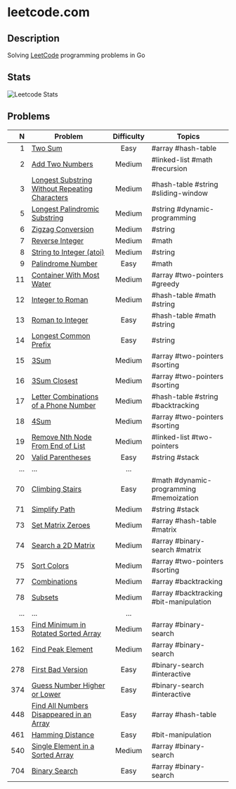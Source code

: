 # leetcode.com

## Description

Solving [LeetCode](https://leetcode.com/) programming problems in Go

## Stats

![Leetcode Stats](https://leetcode.card.workers.dev/?username=ju-popov&style=auto)

## Problems

|    N | Problem                                                                                         | Difficulty | Topics                                  |
| ---: | ----------------------------------------------------------------------------------------------- | :--------: | --------------------------------------- |
|    1 |[Two Sum][two-sum]                                                                               | Easy       | #array #hash-table                      |
|    2 |[Add Two Numbers][add-two-numbers]                                                               | Medium     | #linked-list #math #recursion           |
|    3 |[Longest Substring Without Repeating Characters][longest-substring-without-repeating-characters] | Medium     | #hash-table #string #sliding-window     |
|    5 |[Longest Palindromic Substring][longest-palindromic-substring]                                   | Medium     | #string #dynamic-programming            |
|    6 |[Zigzag Conversion][zigzag-conversion]                                                           | Medium     | #string                                 |
|    7 |[Reverse Integer][reverse-integer]                                                               | Medium     | #math                                   |
|    8 |[String to Integer (atoi)][string-to-integer-atoi]                                               | Medium     | #string                                 |
|    9 |[Palindrome Number][palindrome-number]                                                           | Easy       | #math                                   |
|   11 |[Container With Most Water][container-with-most-water]                                           | Medium     | #array #two-pointers #greedy            |
|   12 |[Integer to Roman][integer-to-roman]                                                             | Medium     | #hash-table #math #string               |
|   13 |[Roman to Integer][roman-to-integer]                                                             | Easy       | #hash-table #math #string               |
|   14 |[Longest Common Prefix][longest-common-prefix]                                                   | Easy       | #string                                 |
|   15 |[3Sum][3sum]                                                                                     | Medium     | #array #two-pointers #sorting           |
|   16 |[3Sum Closest][3sum-closest]                                                                     | Medium     | #array #two-pointers #sorting           |
|   17 |[Letter Combinations of a Phone Number][letter-combinations-of-a-phone-number]                   | Medium     | #hash-table #string #backtracking       |
|   18 |[4Sum][4sum]                                                                                     | Medium     | #array #two-pointers #sorting           |
|   19 |[Remove Nth Node From End of List][remove-nth-node-from-end-of-list]                             | Medium     | #linked-list #two-pointers              |
|   20 |[Valid Parentheses][valid-parentheses]                                                           | Easy       | #string #stack                          |
|  ... |...                                                                                              | ...        |                                         |
|   70 |[Climbing Stairs][climbing-stairs]                                                               | Easy       | #math #dynamic-programming #memoization |
|   71 |[Simplify Path][simplify-path]                                                                   | Medium     | #string #stack                          |
|   73 |[Set Matrix Zeroes][set-matrix-zeroes]                                                           | Medium     | #array #hash-table #matrix              |
|   74 |[Search a 2D Matrix][search-a-2d-matrix]                                                         | Medium     | #array #binary-search #matrix           |
|   75 |[Sort Colors][sort-colors]                                                                       | Medium     | #array #two-pointers #sorting           |
|   77 |[Combinations][combinations]                                                                     | Medium     | #array #backtracking                    |
|   78 |[Subsets][subsets]                                                                               | Medium     | #array #backtracking #bit-manipulation  |
|  ... |...                                                                                              | ...        |                                         |
|  153 |[Find Minimum in Rotated Sorted Array][find-minimum-in-rotated-sorted-array]                     | Medium     | #array #binary-search                   |
|  162 |[Find Peak Element][find-peak-element]                                                           | Medium     | #array #binary-search                   |
|  278 |[First Bad Version][first-bad-version]                                                           | Easy       | #binary-search #interactive             |
|  374 |[Guess Number Higher or Lower][guess-number-higher-or-lower]                                     | Easy       | #binary-search #interactive             |
|  448 |[Find All Numbers Disappeared in an Array][find-all-numbers-disappeared-in-an-array]             | Easy       | #array #hash-table                      |
|  461 |[Hamming Distance][hamming-distance]                                                             | Easy       | #bit-manipulation                       |
|  540 |[Single Element in a Sorted Array][single-element-in-a-sorted-array]                             | Medium     | #array #binary-search                   |
|  704 |[Binary Search][binary-search]                                                                   | Easy       | #array #binary-search                   |

[two-sum]: https://github.com/ju-popov/leetcode.com/tree/main/problems/two-sum
[add-two-numbers]: https://github.com/ju-popov/leetcode.com/tree/main/problems/add-two-numbers
[longest-substring-without-repeating-characters]: https://github.com/ju-popov/leetcode.com/tree/main/problems/longest-substring-without-repeating-characters
[longest-palindromic-substring]: https://github.com/ju-popov/leetcode.com/tree/main/problems/longest-palindromic-substring
[zigzag-conversion]: https://github.com/ju-popov/leetcode.com/tree/main/problems/zigzag-conversion
[reverse-integer]: https://github.com/ju-popov/leetcode.com/tree/main/problems/reverse-integer
[string-to-integer-atoi]: https://github.com/ju-popov/leetcode.com/tree/main/problems/string-to-integer-atoi
[palindrome-number]: https://github.com/ju-popov/leetcode.com/tree/main/problems/palindrome-number
[container-with-most-water]: https://github.com/ju-popov/leetcode.com/tree/main/problems/container-with-most-water
[integer-to-roman]: https://github.com/ju-popov/leetcode.com/tree/main/problems/integer-to-roman
[roman-to-integer]: https://github.com/ju-popov/leetcode.com/tree/main/problems/roman-to-integer
[longest-common-prefix]: https://github.com/ju-popov/leetcode.com/tree/main/problems/longest-common-prefix
[3sum]: https://github.com/ju-popov/leetcode.com/tree/main/problems/3sum
[3sum-closest]: https://github.com/ju-popov/leetcode.com/tree/main/problems/3sum-closest
[letter-combinations-of-a-phone-number]: https://github.com/ju-popov/leetcode.com/tree/main/problems/letter-combinations-of-a-phone-number
[4sum]: https://github.com/ju-popov/leetcode.com/tree/main/problems/4sum
[remove-nth-node-from-end-of-list]: https://github.com/ju-popov/leetcode.com/tree/main/problems/remove-nth-node-from-end-of-list
[valid-parentheses]: https://github.com/ju-popov/leetcode.com/tree/main/problems/valid-parentheses

[climbing-stairs]: https://github.com/ju-popov/leetcode.com/tree/main/problems/climbing-stairs
[simplify-path]: https://github.com/ju-popov/leetcode.com/tree/main/problems/simplify-path
[set-matrix-zeroes]: https://github.com/ju-popov/leetcode.com/tree/main/problems/set-matrix-zeroes
[search-a-2d-matrix]: https://github.com/ju-popov/leetcode.com/tree/main/problems/search-a-2d-matrix
[sort-colors]: https://github.com/ju-popov/leetcode.com/tree/main/problems/sort-colors
[combinations]: https://github.com/ju-popov/leetcode.com/tree/main/problems/combinations
[subsets]: https://github.com/ju-popov/leetcode.com/tree/main/problems/subsets

[find-minimum-in-rotated-sorted-array]: https://github.com/ju-popov/leetcode.com/tree/main/problems/find-minimum-in-rotated-sorted-array
[find-peak-element]: https://github.com/ju-popov/leetcode.com/tree/main/problems/find-peak-element
[first-bad-version]: https://github.com/ju-popov/leetcode.com/tree/main/problems/first-bad-version
[guess-number-higher-or-lower]: https://github.com/ju-popov/leetcode.com/tree/main/problems/guess-number-higher-or-lower
[find-all-numbers-disappeared-in-an-array]: https://github.com/ju-popov/leetcode.com/tree/main/problems/find-all-numbers-disappeared-in-an-array
[hamming-distance]: https://github.com/ju-popov/leetcode.com/tree/main/problems/hamming-distance
[single-element-in-a-sorted-array]: https://github.com/ju-popov/leetcode.com/tree/main/problems/single-element-in-a-sorted-array
[binary-search]: https://github.com/ju-popov/leetcode.com/tree/main/problems/binary-search
